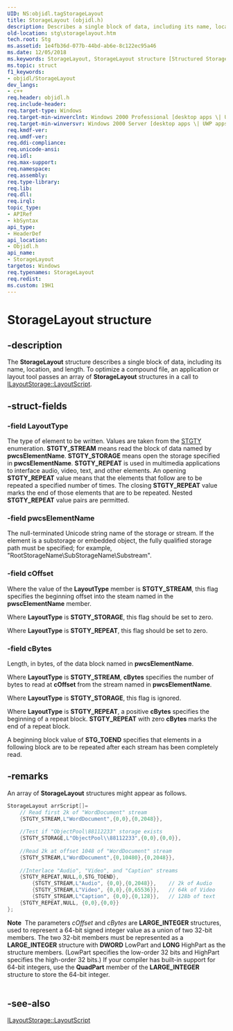 ```yaml
---
UID: NS:objidl.tagStorageLayout
title: StorageLayout (objidl.h)
description: Describes a single block of data, including its name, location, and length.
old-location: stg\storagelayout.htm
tech.root: Stg
ms.assetid: 1e4fb36d-077b-44bd-ab6e-8c122ec95a46
ms.date: 12/05/2018
ms.keywords: StorageLayout, StorageLayout structure [Structured Storage], _stg_storagelayout, objidl/StorageLayout, stg.storagelayout
ms.topic: struct
f1_keywords:
- objidl/StorageLayout
dev_langs:
- c++
req.header: objidl.h
req.include-header: 
req.target-type: Windows
req.target-min-winverclnt: Windows 2000 Professional [desktop apps \| UWP apps]
req.target-min-winversvr: Windows 2000 Server [desktop apps \| UWP apps]
req.kmdf-ver: 
req.umdf-ver: 
req.ddi-compliance: 
req.unicode-ansi: 
req.idl: 
req.max-support: 
req.namespace: 
req.assembly: 
req.type-library: 
req.lib: 
req.dll: 
req.irql: 
topic_type:
- APIRef
- kbSyntax
api_type:
- HeaderDef
api_location:
- Objidl.h
api_name:
- StorageLayout
targetos: Windows
req.typenames: StorageLayout
req.redist: 
ms.custom: 19H1
---
```


# StorageLayout structure


## -description


The 
<b>StorageLayout</b> structure describes a single block of data, including its name, location, and length. To optimize a compound file, an application or layout tool passes an array of 
<b>StorageLayout</b> structures in a call to 
<a href="https://docs.microsoft.com/windows/desktop/api/objidl/nf-objidl-ilayoutstorage-layoutscript">ILayoutStorage::LayoutScript</a>.


## -struct-fields




### -field LayoutType

The type of element to be written. Values are taken from the 
<a href="https://docs.microsoft.com/windows/desktop/api/objidl/ne-objidl-stgty">STGTY</a> enumeration. <b>STGTY_STREAM</b> means read the block of data named by <b>pwcsElementName</b>. <b>STGTY_STORAGE</b> means open the storage specified in <b>pwcsElementName</b>. <b>STGTY_REPEAT</b> is used in multimedia applications to interface audio, video, text, and other elements. An opening <b>STGTY_REPEAT</b> value means that the elements that follow are to be repeated a specified number of times. The closing <b>STGTY_REPEAT</b> value marks the end of those elements that are to be repeated. Nested <b>STGTY_REPEAT</b> value pairs are permitted.


### -field pwcsElementName

The null-terminated Unicode string name of the storage or stream. If the element is a substorage or embedded object, the fully qualified storage path must be specified; for example,  "RootStorageName\SubStorageName\Substream".


### -field cOffset

Where the value of the <b>LayoutType</b> member is <b>STGTY_STREAM</b>, this flag specifies the beginning offset into the steam named in the <b>pwscElementName</b> member. 




Where <b>LayoutType</b> is <b>STGTY_STORAGE</b>, this flag should be set to zero.

Where <b>LayoutType</b> is <b>STGTY_REPEAT</b>, this flag should be set to zero.


### -field cBytes

Length, in bytes, of the data block named in <b>pwcsElementName</b>. 




Where <b>LayoutType</b> is <b>STGTY_STREAM</b>, <b>cBytes</b> specifies the number of bytes to read at <b>cOffset</b> from the stream named in <b>pwcsElementName</b>.

Where <b>LayoutType</b> is <b>STGTY_STORAGE</b>, this flag is ignored.

Where <b>LayoutType</b> is <b>STGTY_REPEAT</b>, a positive <b>cBytes</b> specifies the beginning of a repeat block. <b>STGTY_REPEAT</b> with zero <b>cBytes</b> marks the end of a repeat block.

A beginning block value of <b>STG_TOEND</b> specifies that elements in a following block are to be repeated after each stream has been completely read.


## -remarks



An array of 
<b>StorageLayout</b> structures might appear as follows.


```cpp
StorageLayout arrScript[]=
    // Read first 2k of "WordDocument" stream
    {STGTY_STREAM,L"WordDocument",{0,0},{0,2048}},
 
    //Test if "ObjectPool\88112233" storage exists
    {STGTY_STORAGE,L"ObjectPool\\88112233",{0,0},{0,0}},
 
    //Read 2k at offset 1048 of "WordDocument" stream
    {STGTY_STREAM,L"WordDocument",{0,10480},{0,2048}},
 
    //Interlace "Audio", "Video", and "Caption" streams
    {STGTY_REPEAT,NULL,0,STG_TOEND},
        {STGTY_STREAM,L"Audio", {0,0},{0,2048}},    // 2k of Audio
        {STGTY_STREAM,L"Video", {0,0},{0,65536}},   // 64k of Video
        {STGTY_STREAM,L"Caption", {0,0},{0,128}},   // 128b of text
    {STGTY_REPEAT,NULL, {0,0},{0,0}}
};
```


<div class="alert"><b>Note</b>  The parameters <i>cOffset</i> and <i>cBytes</i> are <b>LARGE_INTEGER</b> structures, used to represent a 64-bit signed integer value as a union of two 32-bit members. The two 32-bit members must be represented as a <b>LARGE_INTEGER</b> structure with <b>DWORD</b> LowPart and <b>LONG</b> HighPart as the structure members. (LowPart specifies the low-order 32 bits and HighPart specifies the high-order 32 bits.) If your compiler has built-in support for 64-bit integers, use the <b>QuadPart</b> member of the <b>LARGE_INTEGER</b> structure to store the 64-bit integer.</div>
<div> </div>



## -see-also




<a href="https://docs.microsoft.com/windows/desktop/api/objidl/nf-objidl-ilayoutstorage-layoutscript">ILayoutStorage::LayoutScript</a>
 

 

